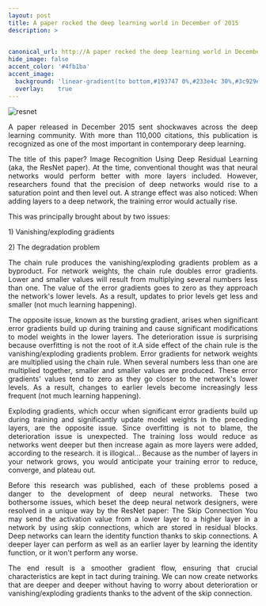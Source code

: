 ```yaml
---
layout: post
title: A paper rocked the deep learning world in December of 2015
description: >
  

canonical_url: http://A paper rocked the deep learning world in December of 2015
hide_image: false
accent_color: '#4fb1ba'
accent_image:
  background: 'linear-gradient(to bottom,#193747 0%,#233e4c 30%,#3c929e 50%,#d5d5d4 70%,#cdccc8 100%)'
  overlay:    true
---
```


![resnet](https://user-images.githubusercontent.com/37147511/201532447-3ac14ba4-dd54-4952-b88c-d19e5afe6470.png)

<p><div style="text-align: justify">A paper released in December 2015 sent shockwaves across the deep learning community. With more than 110,000 citations, this publication is recognized as one of the most important in contemporary deep learning.</div></p>

<p><div style="text-align: justify">The title of this paper? Image Recognition Using Deep Residual Learning (aka, the ResNet paper). At the time, conventional thought was that neural networks would perform better with more layers included. However, researchers found that the precision of deep networks would rise to a saturation point and then level out. A strange effect was also noticed: When adding layers to a deep network, the training error would actually rise.</div></p>

<p><div style="text-align: justify">This was principally brought about by two issues:</div></p>

<p><div style="text-align: justify">1) Vanishing/exploding gradients</div></p>

<p><div style="text-align: justify">2) The degradation problem</div></p>

<p><div style="text-align: justify">The chain rule produces the vanishing/exploding gradients problem as a byproduct. For network weights, the chain rule doubles error gradients. Lower and smaller values will result from multiplying several numbers less than one. The value of the error gradients goes to zero as they approach the network's lower levels. As a result, updates to prior levels get less and smaller (not much learning happening).</div></p>

<p><div style="text-align: justify">The opposite issue, known as the bursting gradient, arises when significant error gradients build up during training and cause significant modifications to model weights in the lower layers. The deterioration issue is surprising because overfitting is not the root of it.A side effect of the chain rule is the vanishing/exploding gradients problem. Error gradients for network weights are multiplied using the chain rule. When several numbers less than one are multiplied together, smaller and smaller values are produced. These error gradients' values tend to zero as they go closer to the network's lower levels. As a result, changes to earlier levels become increasingly less frequent (not much learning happening).</div></p>

<p><div style="text-align: justify">Exploding gradients, which occur when significant error gradients build up during training and significantly update model weights in the preceding layers, are the opposite issue. Since overfitting is not to blame, the deterioration issue is unexpected. The training loss would reduce as networks went deeper but then increase again as more layers were added, according to the research. it is illogical... Because as the number of layers in your network grows, you would anticipate your training error to reduce, converge, and plateau out.</div></p>

<p><div style="text-align: justify">Before this research was published, each of these problems posed a danger to the development of deep neural networks. These two bothersome issues, which beset the deep neural network designers, were resolved in a unique way by the ResNet paper:
The Skip Connection You may send the activation value from a lower layer to a higher layer in a network by using skip connections, which are stored in residual blocks. Deep networks can learn the identity function thanks to skip connections. A deeper layer can perform as well as an earlier layer by learning the identity function, or it won't perform any worse.</div></p>

<p><div style="text-align: justify">The end result is a smoother gradient flow, ensuring that crucial characteristics are kept in tact during training. We can now create networks that are deeper and deeper without having to worry about deterioration or vanishing/exploding gradients thanks to the advent of the skip connection.</div></p>

